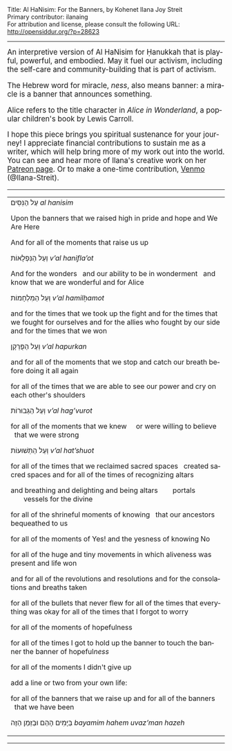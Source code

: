 <html>
<head></head>
<body>
Title: Al HaNisim: For the Banners, by Kohenet Ilana Joy Streit<br />
Primary contributor: ilanaing<br />
For attribution and license, please consult the following URL: <a href="http://opensiddur.org/?p=28623">http://opensiddur.org/?p=28623</a>
<p />
<hr />

<div class="english" lang="en" style="font-size: 1.2em;">
An interpretive version of Al HaNisim for Ḥanukkah that is playful, powerful, and embodied. May it fuel our activism, including the self-care and community-building that is part of activism.

The Hebrew word for miracle, <em>ness</em>, also means banner: a miracle is a banner that announces something.

Alice refers to the title character in <em>Alice in Wonderland</em>, a popular children's book by Lewis Carroll.

I hope this piece brings you spiritual sustenance for your journey! I appreciate financial contributions to sustain me as a writer, which will help bring more of my work out into the world. You can see and hear more of Ilana's creative work on her <a href="https://www.patreon.com/ilanajoy">Patreon page</a>. Or to make a one-time contribution, <a href="https://venmo.com/u/Ilana-Streit">Venmo</a> (@Ilana-Streit).
</div>

<hr />

<table style="margin-left: auto;margin-right: auto;">
<tbody>
<tr><td style="vertical-align:top;">
<div class="english" lang="en">
<span class="hebrew" lang="he">עַל הַנִּסִּים</span>  <em>al hanisim</em>
	
Upon the banners that we raised high
in pride and hope and We Are Here

And for all of the moments that raise us up





<span class="hebrew" lang="he">וְעַל הַנִּפְלָאוֹת</span>  <em>v’al hanifla’ot</em>

And for the wonders
&nbsp;&nbsp;and our ability to be in wonderment
&nbsp;&nbsp;and know that we are wonderful
and for Alice





<span class="hebrew" lang="he">וְעַל הַמִּלְחָמוֹת</span>  <em>v’al hamilḥamot</em>
		
and for the times that we took up the fight
and for the times that we fought for ourselves
and for the allies who fought by our side
and for the times that we won





<span class="hebrew" lang="he">וְעַל הַפֻּרְקָן</span>  <em>v’al hapurkan</em>
				
and for all of the moments
that we stop and catch our breath
before doing it all again

for all of the times that we are able to see our power
and cry on each other's shoulders





<span class="hebrew" lang="he">וְעַל הַגְּבוּרוֹת</span>  <em>v’al hag’vurot</em>

for all of the moments that we knew
&nbsp;&nbsp;&nbsp;&nbsp;or were willing to believe
&nbsp;&nbsp;that we were strong





<span class="hebrew" lang="he">וְעַל הַתְּשׁוּעוֹת</span>  <em>v’al hat’shuot</em>
				
for all of the times that we reclaimed sacred spaces
&nbsp;&nbsp;created sacred spaces
and for all of the times of recognizing altars

and breathing and delighting
and being altars
&nbsp;&nbsp;&nbsp;&nbsp;&nbsp;&nbsp;&nbsp;portals
&nbsp;&nbsp;&nbsp;&nbsp;&nbsp;&nbsp;&nbsp;vessels for the divine





for all of the shrineful moments of knowing
&nbsp;&nbsp;that our ancestors bequeathed to us





for all of the moments of Yes!
and the yesness of knowing No





for all of the huge and tiny movements
in which aliveness was present
and life won
		
and for all of the revolutions and resolutions
and for the consolations
and breaths taken





for all of the bullets that never flew
for all of the times that everything was okay
for all of the times that I forgot to worry





for all of the moments of hopefulness





for all of the times I got to hold up the banner
to touch the banner
the banner of hopeful<em>ness</em>





for all of the moments I didn't give up





<span class="instruction">add a line or two from your own life:</span>





for all of the banners that we raise up
and for all of the banners
&nbsp;&nbsp;that we have been





<span class="hebrew" lang="he">בַּיָּמִים הָהֵם וּבַזְּמַן הַזֶּה</span>  <em>bayamim hahem uvaz’man hazeh<em>
</div></td></tr>
</tbody></table>

<hr />

&nbsp;
</body>
</html>